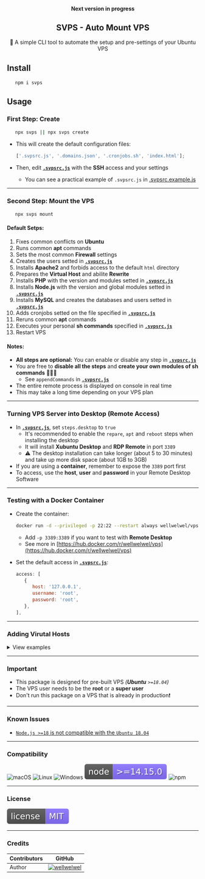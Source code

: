 <h4 align="center">Next version in progress</h4>
<h2 align="center">SVPS - Auto Mount VPS</h2>
<p align="center">🚀 A simple CLI tool to automate the setup and pre-settings of your Ubuntu VPS</p>

## Install

```shell
   npm i svps
```

## Usage

### First Step: Create

```sh
   npx svps || npx svps create
```

-  This will create the default configuration files:

   ```javascript
   ['.svpsrc.js', '.domains.json', '.cronjobs.sh', 'index.html'];
   ```

-  Then, edit [**`.svpsrc.js`**](./resources/local-module/.svpsrc.js#L5) with the **SSH** access and your settings
   -  You can see a practical example of `.svpsrc.js` in [.svpsrc.example.js](./.svpsrc.example.js)

<hr />

### Second Step: Mount the VPS

```sh
   npx svps mount
```

#### Default Setps:

1. Fixes common conflicts on **Ubuntu**
2. Runs common **apt** commands
3. Sets the most common **Firewall** settings
4. Creates the users setted in [**`.svpsrc.js`**](./resources/local-module/.svpsrc.js#L12)
5. Installs **Apache2** and forbids access to the default `html` directory
6. Prepares the **Virtual Host** and abilite **Rewrite**
7. Installs **PHP** with the version and modules setted in [**`.svpsrc.js`**](./resources/local-module/.svpsrc.js#L22)
8. Installs **Node.js** with the version and global modules setted in [**`.svpsrc.js`**](./resources/local-module/.svpsrc.js#L23)
9. Installs **MySQL** and creates the databases and users setted in [**`.svpsrc.js`**](./resources/local-module/.svpsrc.js#L24)
10.   Adds cronjobs setted on the file specified in [**`.svpsrc.js`**](./resources/local-module/.svpsrc.js#L31)
11.   Reruns common **apt** commands
12.   Executes your personal **sh commands** specified in [**`.svpsrc.js`**](./resources/local-module/.svpsrc.js#L49)
13.   Restart VPS

#### Notes:

-  **All steps are optional:** You can enable or disable any step in [**`.svpsrc.js`**](./resources/local-module/.svpsrc.js#L34)
-  You are free to **disable all the steps** and **create your own modules of sh commands** 🤹🏻‍♀️
   -  See `appendCommands` in [**`.svpsrc.js`**](./resources/local-module/.svpsrc.js#L49)
-  The entire remote process is displayed on console in real time
-  This may take a long time depending on your VPS plan
<hr />

### Turning VPS Server into Desktop (Remote Access)

-  In [**`.svpsrc.js`**](./resources/local-module/.svpsrc.js#L45), set `steps.desktop` to `true`
   -  It's recommended to enable the `repare`, `apt` and `reboot` steps when installing the desktop
   -  It will install **Xubuntu Desktop** and **RDP Remote** in port `3389`
   -  ⚠️ The desktop installation can take longer (about 5 to 30 minutes) and take up more disk space (about 1GB to 3GB)
-  If you are using a **container**, remember to expose the `3389` port first
-  To access, use the **host**, **user** and **password** in your Remote Desktop Software
<hr />

### Testing with a Docker Container

-  Create the container:

   ```sh
   docker run -d --privileged -p 22:22 --restart always wellwelwel/vps:latest
   ```

   -  Add `-p 3389:3389` if you want to test with **Remote Desktop**
   -  See more in [https://hub.docker.com/r/wellwelwel/vps](https://hub.docker.com/r/wellwelwel/vps)

-  Set the default access in [**`.svpsrc.js`**](./resources/local-module/.svpsrc.js#L5):

   ```js
   access: [
      {
         host: '127.0.0.1',
         username: 'root',
         password: 'root',
      },
   ],
   ```

<hr />

### Adding Virutal Hosts

<details>
<summary>View examples</summary>

-  ```sh
    npx svps set domains
   ```

-  Gets listed domains in `.domains.json`
-  Sets the **Virtual Host** for each domain and **`www` CNAME**
-  Creates each domain directories with a default `index.(html|php)` setted in [**`.svpsrc.js`**](./resources/local-module/.svpsrc.js#L30)
   -  The domains previously set up or repeated in the list will be ignored
-  It's recommended to enable the `apache` step when using **SVPS Virutal Hosts**

#### For Node.js:

-  The proxy is already auto-configured to route all local ports to 80, then just add the domains with local port in `.domains.json`:
-  It's recommended to enable the `apache` and `node` steps when using **SVPS Virutal Hosts** with **Node.js**

   ```javascript
      [
         ...,
         "mysite.com:3000",
         // 📁 mysite.com/app.js
         // 📁 mysite.com/public_html/index.html

         "mycname.mysite.com:3001",
         // 📁 mycname.mysite.com/app.js
         // 📁 mycname.mysite.com/public_html/index.html

         "myothersite.com:3002",
         // 📁 myothersite.com/app.js
         // 📁 myothersite.com/public_html/index.html
      ]
   ```

   -  Don't repeat local ports❗

#### For PHP and HTML:

-  Just add the domains in `.domains.json`:
-  It's recommended to enable the `apache` and `php` steps when using **SVPS Virutal Hosts** with **PHP**

   ```javascript
      [
         ...,
         "mysite.com",
         // 📁 mysite.com/public_html/index.html

         "mycname.mysite.com",
         // 📁 mycname.mysite.com/public_html/index.html

         "myothersite.com",
         // 📁 myothersite.com/public_html/index.html
      ]
   ```

#### Notes:

-  Both **PHP** and **NodeJS** can work together 👨‍👨‍👧‍👦
-  All automatically generated files by **SVPS Virutal Hosts** are disposable

</details>
<hr />

### Important

-  This package is designed for pre-built VPS _(**Ubuntu** `>=18.04`)_
-  The VPS user needs to be the **root** or a **super user**
-  Don't run this package on a VPS that is already in production❗
<hr />

### Known Issues

-  [`Node.js >=18` is not compatible with the `Ubuntu 18.04`](https://github.com/nodesource/distributions/issues/1392)
<hr />

### Compatibility

![macOS](/.github/assets/readme/macos.svg)
![Linux](/.github/assets/readme/linux.svg)
![Windows](/.github/assets/readme/windows.svg)
![node](/.github/assets/readme/node.svg)
![npm](/.github/assets/readme/npm.svg)

<hr />

### License

[![License](/.github/assets/readme/license.svg)](/LICENSE)

<hr />

### Credits

| Contributors | GitHub                                                                            |
| ------------ | --------------------------------------------------------------------------------- |
| Author       | [![wellwelwel](/.github/assets/readme/author.svg)](https://github.com/wellwelwel) |
